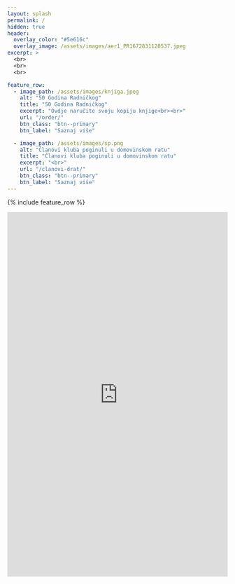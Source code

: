 ```yaml
---
layout: splash
permalink: /
hidden: true
header:
  overlay_color: "#5e616c"
  overlay_image: /assets/images/aer1_PR1672831128537.jpeg
excerpt: >
  <br>
  <br>
  <br>

feature_row:
  - image_path: /assets/images/knjiga.jpeg
    alt: "50 Godina Radničkog"
    title: "50 Godina Radničkog"
    excerpt: "Ovdje naručite svoju kopiju knjige<br><br>"
    url: "/order/"
    btn_class: "btn--primary"
    btn_label: "Saznaj više"

  - image_path: /assets/images/sp.png
    alt: "Članovi kluba poginuli u domovinskom ratu"
    title: "Članovi kluba poginuli u domovinskom ratu"
    excerpt: "<br>"
    url: "/clanovi-drat/"
    btn_class: "btn--primary"
    btn_label: "Saznaj više"
---
```


{% include feature_row %}

<!--SofaScore-->
<iframe id="sofa-standings-embed-91537-65734" src="https://widgets.sofascore.com/embed/tournament/91537/season/65734/standings/2.%20%C5%BDNL%20Vukovar%2024%2F25?widgetTitle=2.%20%C5%BDNL%20Vukovar%2024%2F25&showCompetitionLogo=true" style=height:832.5px!important;max-width:768px!important;width:100%!important; frameborder="0" scrolling="no"></iframe>
<!--SofaScore end-->
